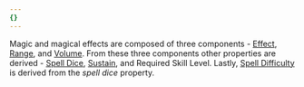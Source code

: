 ```yaml
---
{}
---
```

   
Magic and magical effects are composed of three components - [Effect](../Magic/Effect.md), [Range](../Magic/Range.md), and [Volume](../Magic/Volume.md). From these three components other properties are derived - [Spell Dice](../Magic/Spell%20Dice.md), [Sustain](../Magic/Sustain.md), and Required Skill Level. Lastly, [Spell Difficulty](../Magic/Spell%20Difficulty.md) is derived from the *spell dice* property.